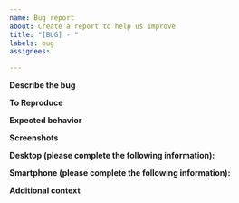 ```yaml
---
name: Bug report
about: Create a report to help us improve
title: "[BUG] - "
labels: bug
assignees:

---
```


**Describe the bug**


**To Reproduce**


**Expected behavior**


**Screenshots**


**Desktop (please complete the following information):**


**Smartphone (please complete the following information):**


**Additional context**
